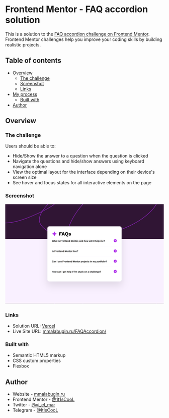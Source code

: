 # Frontend Mentor - FAQ accordion solution

This is a solution to the [FAQ accordion challenge on Frontend Mentor](https://www.frontendmentor.io/challenges/faq-accordion-wyfFdeBwBz). Frontend Mentor challenges help you improve your coding skills by building realistic projects. 

## Table of contents

- [Overview](#overview)
  - [The challenge](#the-challenge)
  - [Screenshot](#screenshot)
  - [Links](#links)
- [My process](#my-process)
  - [Built with](#built-with)
- [Author](#author)

## Overview

  ### The challenge

  Users should be able to:

  - Hide/Show the answer to a question when the question is clicked
  - Navigate the questions and hide/show answers using keyboard navigation alone
  - View the optimal layout for the interface depending on their device's screen size
  - See hover and focus states for all interactive elements on the page

### Screenshot

![](./screenshot.png)

### Links

- Solution URL: [Vercel](https://faq-accordion-main-sandy-six.vercel.app/)
- Live Site URL: [mmalabugin.ru/FAQAccordion/](https://mmalabugin.ru/FAQAccordion/)

### Built with

- Semantic HTML5 markup
- CSS custom properties
- Flexbox

## Author

- Website - [mmalabugin.ru](https://mmalabugin.ru/)
- Frontend Mentor - [@1t1sCooL](https://www.frontendmentor.io/profile/1t1sCooL)
- Twitter - [@vi_el_mar](https://www.twitter.com/vi_el_mar)
- Telegram - [@ItIsCooL](https://t.me/ItIsCooL)

